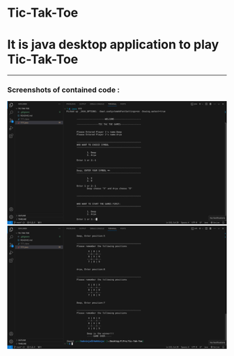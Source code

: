 # Tic-Tak-Toe
<h1>It is java desktop application to play Tic-Tak-Toe</h1>
<hr/>
<h3>Screenshots of contained code :</h3>

![screenshot1!](https://github.com/HakNinja/Tic-Tak-Toe/blob/main/Screenshot/s1.png)
<br/>
![screenshot1!](https://github.com/HakNinja/Tic-Tak-Toe/blob/main/Screenshot/s2.png)
